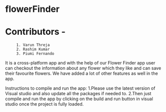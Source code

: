 # flowerFinder
# Contributors -
		 1. Varun Threja
		 2. Rashim Kumar
		 3. Piumi Fernando
It is a cross-platform app and with the help of our Flower Finder app user can checkout the information about any flower which they like and can save their favourite flowers. We have added a lot of other features as well in the app.

Instructions to compile and run the app:
1.Please use the latest version of Visual studio and also update all the packages if needed to.
2.Then just compile and run the app by clicking on the build and run button in visual studio once the project is fully loaded.

